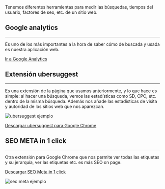 Tenemos diferentes herramientas para medir las búsquedas, tiempos del usuario, factores de seo, etc. de un sitio web. 

## Google analytics
---

Es uno de los más importantes a la hora de saber cómo de buscada y usada es nuestra aplicación web.

[Ir a Google Analytics](https://analytics.google.com/analytics/web/provision/#/provision)

## Extensión ubersuggest
---

Es una extensión de la página que usamos anteriormente, y lo que hace es simple: al hacer una búsqueda, vemos las estadísticas como SD, CPC, etc. dentro de la misma búsqueda. Además nos añade las estadísticas de visita y autoridad de los sitios web que nos aparezcan.

![ubersuggest ejemplo](https://res.cloudinary.com/ovdev/image/upload/v1662948156/course/seo/ubersuggest_psdwyk.jpg)

[Descargar ubersuggest para Google Chrome](https://chrome.google.com/webstore/detail/ubersuggest-seo-and-keywo/nmpgaoofmjlimabncmnmnopjabbflegf?hl=es)

## SEO META in 1 click
---

Otra extensión para Google Chrome que nos permite ver todas las etiquetas <h> y su jerarquía, ver las etiquetas <meta> etc. es más SEO on page.

[Descargar SEO Meta in 1 click](https://chrome.google.com/webstore/detail/seo-meta-in-1-click/bjogjfinolnhfhkbipphpdlldadpnmhc?hl=es)

![seo meta ejemplo](https://res.cloudinary.com/ovdev/image/upload/v1662948156/course/seo/seometain1click_hc02yk.jpg)